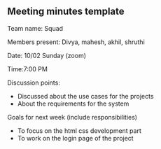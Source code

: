 
## Meeting minutes template

Team name: Squad

Members present: Divya, mahesh, akhil, shruthi

Date: 10/02 Sunday (zoom)

Time:7:00 PM

Discussion points: 

* Discussed about the use cases for the projects
* About the requirements for the system

Goals for next week (include responsibilities)

* To focus on the html css development part
* To work on the login page of the project
